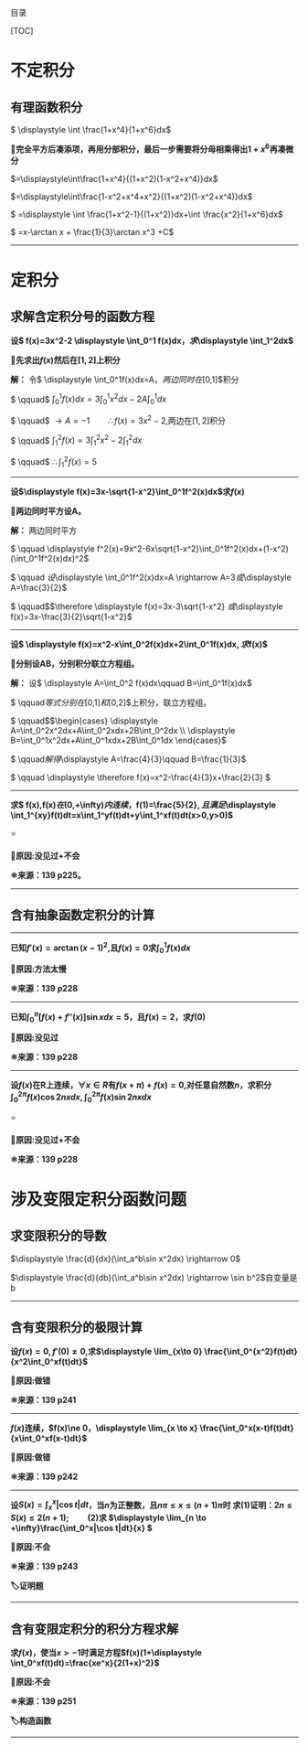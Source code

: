 目录

[TOC]
# 不定积分

## 有理函数积分

$ \displaystyle \int \frac{1+x^4}{1+x^6}dx$

**🧠完全平方后凑添项，再用分部积分，最后一步需要将分母相乘得出$1+x^6$再凑微分**

$=\displaystyle\int\frac{1+x^4}{(1+x^2)(1-x^2+x^4)}dx$

$=\displaystyle\int\frac{1-x^2+x^4+x^2}{(1+x^2)(1-x^2+x^4)}dx$

$ =\displaystyle \int \frac{1+x^2-1}{(1+x^2)}dx+\int \frac{x^2}{1+x^6}dx$

$ =x-\arctan x + \frac{1}{3}\arctan x^3 +C$

****
# 定积分
## 求解含定积分号的函数方程

**设$ f(x)=3x^2-2 \displaystyle \int_0^1 f(x)dx$，求$\displaystyle \int_1^2dx$**

**🧠先求出$f(x)$然后在$[1,2]$上积分**

**解：** 令$ \displaystyle \int_0^1f(x)dx=A$，两边同时在$[0,1]$积分

$ \qquad$ $\displaystyle \int_0^1f(x)dx=3\int_0^1x^2dx-2A\int_0^1dx$

$ \qquad$ $\rightarrow A=-1\qquad \therefore f(x)=3x^2-2$,两边在$[1,2]$积分

$ \qquad$ $\displaystyle  \int_1^2f(x)=3\int_1^2x^2-2\int _1^2dx$

$ \qquad$ $\therefore \displaystyle \int_1^2f(x)=5$
****

**设$\displaystyle  f(x)=3x-\sqrt{1-x^2}\int_0^1f^2(x)dx$求$f(x)$**

**🧠两边同时平方设A。**

**解：** 两边同时平方

$ \qquad \displaystyle f^2(x)=9x^2-6x\sqrt{1-x^2}\int_0^1f^2(x)dx+(1-x^2)(\int_0^1f^2(x)dx)^2$

$ \qquad $设$\displaystyle \int_0^1f^2(x)dx=A \rightarrow A=3$或$\displaystyle A=\frac{3}{2}$

$ \qquad$$\therefore \displaystyle f(x)=3x-3\sqrt{1-x^2} $或$\displaystyle f(x)=3x-\frac{3}{2}\sqrt{1-x^2}$

***

**设$ \displaystyle f(x)=x^2-x\int_0^2f(x)dx+2\int_0^1f(x)dx$,求$f(x)$**

**🧠分别设AB，分别积分联立方程组。**

**解：** 设$ \displaystyle A=\int_0^2 f(x)dx\qquad B=\int_0^1f(x)dx$

$ \qquad$等式分别在$[0,1]$和$[0,2]$上积分，联立方程组。

$ \qquad$$\begin{cases}
    \displaystyle A=\int_0^2x^2dx+A\int_0^2xdx+2B\int_0^2dx   \\
    \displaystyle B=\int_0^1x^2dx+A\int_0^1xdx+2B\int_0^1dx
\end{cases}$

$ \qquad$解得$\displaystyle A=\frac{4}{3}\qquad B=\frac{1}{3}$

$ \qquad \displaystyle \therefore f(x)=x^2-\frac{4}{3}x+\frac{2}{3} $

***

**求$ f(x),f(x)$在$(0,+\infty)$内连续，$f(1)=\frac{5}{2}$,且满足$\displaystyle \int_1^{xy}f(t)dt=x\int_1^yf(t)dt+y\int_1^xf(t)dt(x>0,y>0)$**

⭐

**🚪原因:没见过+不会**

**⚛️来源：139 p225。**

***
## 含有抽象函数定积分的计算

***

**已知$f'(x)=\arctan(x-1)^2$,且$f(x)=0$求$\displaystyle \int_0^1f(x)dx$**

**🚪原因:方法太慢**

**⚛️来源：139 p228**

***

**已知$\displaystyle \int_0^\pi[f(x)+f''(x)]\sin xdx=5$，且$f(x)=2$，求$f(0)$**

**🚪原因:没见过**

**⚛️来源：139 p228**

***

**设$f(x)$在R上连续，$\forall x\in R$有$f(x+\pi)+f(x)=0$,对任意自然数$n$，求积分$\displaystyle \int_0^{2\pi}f(x)\cos 2nxdx,\int_0^{2\pi}f(x)\sin 2nxdx$**

⭐

**🚪原因:没见过+不会**

**⚛️来源：139 p228**

# 涉及变限定积分函数问题
## 求变限积分的导数

$\displaystyle \frac{d}{dx}(\int_a^b\sin x^2dx) \rightarrow 0$

$\displaystyle \frac{d}{db}(\int_a^b\sin x^2dx) \rightarrow \sin b^2$自变量是b

***

## 含有变限积分的极限计算

**设$f(x)=0,f'(0)\ne 0,$求$\displaystyle \lim_{x\to 0} \frac{\int_0^{x^2}f(t)dt}{x^2\int_0^xf(t)dt}$**

**🚪原因:做错**

**⚛️来源：139 p241**

***

**$f(x)$连续，$f(x)\ne 0，\displaystyle \lim_{x \to x} \frac{\int_0^x(x-t)f(t)dt}{x\int_0^xf(x-t)dt}$**

**🚪原因:做错**

**⚛️来源：139 p242**

***

**设$S(x)=\displaystyle \int_x^x|\cos t|dt$，当$n$为正整数，且$n\pi \leq x\leq(n+1)\pi$时
求(1)证明：$2n\leq S(x)\leq2(n+1);\qquad$(2)求
$\displaystyle \lim_{n \to +\infty}\frac{\int_0^x|\cos t|dt}{x} $**

**🚪原因:不会**

**⚛️来源：139 p243**

**🏷️证明题**

***

## 含有变限定积分的积分方程求解

**求$f(x)$，使当$x>-1$时满足方程$f(x)(1+\displaystyle \int_0^xf(t)dt)=\frac{xe^x}{2(1+x)^2}$** 

**🚪原因:不会**

**⚛️来源：139 p251**

**🏷️构造函数**

***

